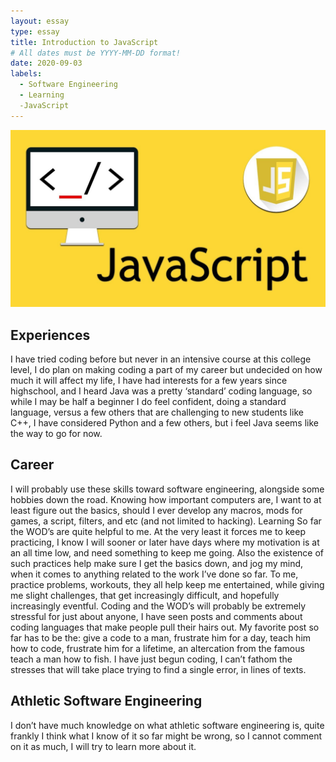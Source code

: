 ```yaml
---
layout: essay
type: essay
title: Introduction to JavaScript
# All dates must be YYYY-MM-DD format!
date: 2020-09-03
labels:
  - Software Engineering
  - Learning
  -JavaScript
---
```


<img class="ui tiny left circular floated image" src="../images/Free Courses to learn JavaScript.jpg">

## Experiences
  I have tried coding before but never in an intensive course at this college level, I do plan on making coding a part of my career but undecided on how much it will affect my life, I have had interests for a few years since highschool, and I heard Java was a pretty ‘standard’ coding language, so while I may be half a beginner I do feel confident, doing a standard language, versus a few others that are challenging to new students like C++, I have considered Python and a few others, but i feel Java seems like the way to go for now. 
## Career
  I will probably use these skills toward software engineering, alongside some hobbies down the road. Knowing how important computers are, I want to at least figure out the basics, should I ever develop any macros, mods for games, a script, filters, and etc (and not limited to hacking). 
Learning
	So far the WOD’s are quite helpful to me. At the very least it forces me to keep practicing, I know I will sooner or later have days where my motivation is at an all time low, and need something to keep me going. Also the existence of such practices help make sure I get the basics down, and jog my mind, when it comes to anything related to the work I’ve done so far. To me, practice problems, workouts, they all help keep me entertained, while giving me slight challenges, that get increasingly difficult, and hopefully increasingly eventful. Coding and the WOD’s will probably be extremely stressful for just about anyone, I have seen posts and comments about coding languages that make people pull their hairs out. My favorite post so far has to be the: give a code to a man, frustrate him for a day, teach him how to code, frustrate him for a lifetime, an altercation from the famous teach a man how to fish. I have just begun coding, I can’t fathom the stresses that will take place trying to find a single error, in lines of texts.
## Athletic Software Engineering
  I don’t have much knowledge on what athletic software engineering is, quite frankly I think what I know of it so far might be wrong, so I cannot comment on it as much, I will try to learn more about it. 


